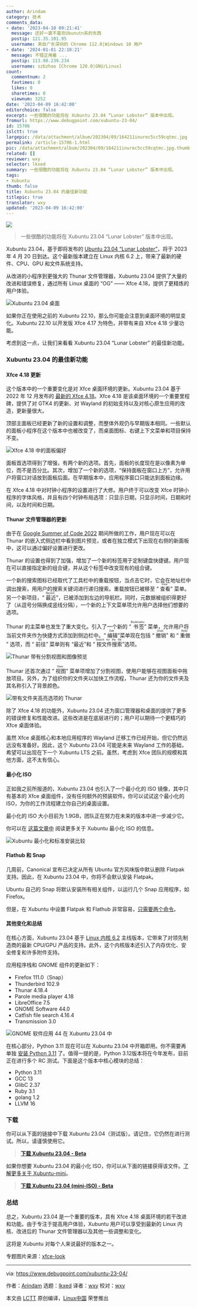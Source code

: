 ```yaml
---
author: Arindam
category: 技术
comments_data:
- date: '2023-04-10 09:21:41'
  message: 还好一直不喜欢Ubunutn系的东西
  postip: 121.35.101.95
  username: 来自广东深圳的 Chrome 112.0|Windows 10 用户
- date: '2024-01-01 22:10:21'
  message: 不错正用着 ...
  postip: 113.90.239.234
  username: szbzhao [Chrome 120.0|GNU/Linux]
count:
  commentnum: 2
  favtimes: 0
  likes: 0
  sharetimes: 0
  viewnum: 3252
date: '2023-04-09 16:42:00'
editorchoice: false
excerpt: 一些很酷的功能将在 Xubuntu 23.04 “Lunar Lobster” 版本中出现。
fromurl: https://www.debugpoint.com/xubuntu-23-04/
id: 15706
islctt: true
largepic: /data/attachment/album/202304/09/164211inurec5cc59cqtmc.jpg
permalink: /article-15706-1.html
pic: /data/attachment/album/202304/09/164211inurec5cc59cqtmc.jpg.thumb.jpg
related: []
reviewer: wxy
selector: lkxed
summary: 一些很酷的功能将在 Xubuntu 23.04 “Lunar Lobster” 版本中出现。
tags:
- Xubuntu
thumb: false
title: Xubuntu 23.04 的最佳新功能
titlepic: true
translator: wxy
updated: '2023-04-09 16:42:00'
---
```


![](/data/attachment/album/202304/09/164211inurec5cc59cqtmc.jpg)



> 
> 一些很酷的功能将在 Xubuntu 23.04 “Lunar Lobster” 版本中出现。
> 
> 
> 


Xubuntu 23.04，基于即将发布的 [Ubuntu 23.04 “Lunar Lobster”](https://www.debugpoint.com/ubuntu-23-04-features/)，将于 2023 年 4 月 20 日到达。这个最新版本建立在 Linux 内核 6.2 上，带来了最新的硬件、CPU、GPU 和文件系统支持。


从改进的小程序到更强大的 Thunar 文件管理器，Xubuntu 23.04 提供了大量的改进和错误修复，通过所有 Linux 桌面的 “OG” —— Xfce 4.18，提供了更精炼的用户体验。


![Xubuntu 23.04 桌面](/data/attachment/album/202304/09/164317zj6v5nqvvmbp351w.jpg)


如果你正在使用之前的 Xubuntu 22.10，那么你可能会注意到桌面环境的明显变化。Xubuntu 22.10 以开发版 Xfce 4.17 为特色，并带有来自 Xfce 4.18 少量功能。


考虑到这一点，让我们来看看 Xubuntu 23.04 “Lunar Lobster” 的最佳新功能。


### Xubuntu 23.04 的最佳新功能


#### Xfce 4.18 更新


这个版本中的一个重要变化是对 Xfce 桌面环境的更新。Xubuntu 23.04 基于 2022 年 12 月发布的 [最新的 Xfce 4.18](https://www.debugpoint.com/xfce-4-18-features/)。Xfce 4.18 是该桌面环境的一个重要里程碑，提供了对 GTK4 的更新、对 Wayland 的初始支持以及对核心原生应用的改造，更新量很大。


顶部主面板已经更新了新的设置和调整，而整体外观仍与早期版本相同。一些默认的面板小程序在这个版本中也被改变了，而桌面图标、右键上下文菜单和项目保持不变。


![Xfce 4.18 中的面板偏好](/data/attachment/album/202304/09/164326hkfpyenewykz6eho.jpg)


面板首选项得到了增强，有两个新的选项。首先，面板的长度现在是以像素为单位，而不是百分比。其次，增加了一个新的选项，“保持面板在窗口上方”，允许用户将窗口对话放到面板后面。在早期版本中，应用程序窗口只能达到面板边缘。


在 Xfce 4.18 中对时钟小程序的设置进行了大修。用户终于可以改变 Xfce 时钟小程序的字体风格，并且有四个时钟布局选项：只显示日期，只显示时间，日期和时间，以及时间和日期。


#### Thunar 文件管理器的更新


由于在 [Google Summer of Code 2022](https://debugpointnews.com/xfce-gsoc-2022/) 期间所做的工作，用户现在可以在 Thunar 的嵌入式侧边栏中看到图片预览，或者在独立模式下出现在右侧的新面板中，这可以通过偏好设置进行更改。


Thunar 的设置也得到了加强，增加了一个新的标签用于定制键盘快捷键。用户现在可以直接指定新的组合键，并从这个标签中改变现有的组合键。


一个新的搜索图标已经取代了工具栏中的重载按钮，当点击它时，它会在地址栏中调出搜索，用用户的搜索关键词进行递归搜索。重载按钮已被移至 “<ruby> 查看 <rt>  View </rt></ruby>” 菜单。另一个新项目，“<ruby> 最近 <rt>  Recent </rt></ruby>”，已被添加到左边的导航栏。同时，元数据被组织得更好了（从逗号分隔换成竖线分隔），一个新的上下文菜单项允许用户选择他们想要的选项。


Thunar 的主菜单也发生了重大变化。引入了一个新的 “<ruby> 书签 <rt>  Bookmarks </rt></ruby>” 菜单，允许用户将当前文件夹作为快捷方式添加到侧边栏中。“<ruby> 编辑 <rt>  Edit </rt></ruby>”菜单现在包括 “<ruby> 撤销 <rt>  Undo </rt></ruby>” 和 “<ruby> 重做 <rt>  Redo </rt></ruby>” 选项，而 “<ruby> 前往 <rt>  Go </rt></ruby>” 菜单则有 “最近”和 “<ruby> 按文件搜索 <rt>  Search for the file </rt></ruby>”选项。


![Thunar 带有分割视图和图像预览](/data/attachment/album/202304/09/164335xxzu7yu7h9w8wdye.jpg)


Thunar 还首次通过 “<ruby> 视图 <rt>  View </rt></ruby>” 菜单项增加了分割视图，使用户能够在视图面板中拖放项目。另外，为了组织你的文件夹以加快工作流程，Thunar 还为你的文件夹及其名称引入了背景颜色。


![带有文件夹高亮选项的 Thunar](/data/attachment/album/202304/09/164343tfkg84uj71vl9k2m.jpg)


除了 Xfce 4.18 的功能外，Xubuntu 23.04 还为窗口管理器和桌面的提供了更多的错误修复和性能改进。这些改进是在底层进行的；用户可以期待一个更精巧的 Xfce 桌面体验。


虽然 Xfce 桌面核心和本地应用程序的 Wayland 迁移工作已经开始，但它仍然远远没有准备好。因此，这个 Xubuntu 23.04 可能是未来 Wayland 工作的基础，希望可以出现在下一个 Xubuntu LTS 之前。虽然，考虑到 Xfce 团队的规模和其他方面，这不太有信心。


#### 最小化 ISO


正如我之前所报道的，Xubuntu 23.04 也引入了一个最小化的 ISO 镜像，其中只有基本的 Xfce 桌面组件，没有任何额外的预装软件。你可以试试这个最小化的 ISO，为你的工作流程建立你自己的桌面设置。


最小化的 ISO 大小目前为 1.9GB，团队正在努力在未来的版本中进一步减少它。


你可以在 [这篇文章中](https://www.debugpoint.com/xubuntu-minimal/) 阅读更多关于 Xubuntu 最小化 ISO 的信息。


![Xubuntu 最小化和标准安装比较](/data/attachment/album/202304/09/164351gpqkuq0pskbu7oqi.jpg)


#### Flathub 和 Snap


几周前，Canonical 宣布已决定从所有 Ubuntu 官方风味版中默认删除 Flatpak 支持。因此，在 Xubuntu 23.04 中，你将不会默认安装 Flatpak。


Ubuntu 自己的 Snap 将默认安装所有相关组件，以运行几个 Snap 应用程序，如 Firefox。


但是，在 Xubuntu 中设置 Flatpak 和 Flathub 非常容易，[只需要两个命令](https://www.debugpoint.com/how-to-install-flatpak-apps-ubuntu-linux/)。


#### 其他变化和总结


在核心方面，Xubuntu 23.04 基于 [Linux 内核 6.2](https://www.debugpoint.com/linux-kernel-6-2/) 主线版本，它带来了对领先制造商的最新 CPU/GPU 产品的支持。此外，这个内核版本还引入了内存优化、安全修复和许多附件支持。


应用程序栈和 GNOME 组件的更新如下：


* Firefox 111.0（Snap）
* Thunderbird 102.9
* Thunar 4.18.4
* Parole media player 4.18
* LibreOffice 7.5
* GNOME Software 44.0
* Catfish file search 4.16.4
* Transmission 3.0


![GNOME 软件应用 44 在 Xubuntu 23.04 中](/data/attachment/album/202304/09/164359scfao0ffaf6lztun.jpg)


在核心部分，Python 3.11 现在可以在 Xubuntu 23.04 中开箱即用。你不需要再单独 [安装 Python 3.11](https://www.debugpoint.com/install-python-3-11-ubuntu/) 了。值得一提的是，Python 3.12版本将在今年发布，目前正在进行多个 RC 测试。下面是这个版本中核心模块的总结：


* Python 3.11
* GCC 13
* GlibC 2.37
* Ruby 3.1
* golang 1.2
* LLVM 16


### 下载


你可以从下面的链接中下载 Xubuntu 23.04（测试版）。请记住，它仍然在进行测试。所以，请谨慎使用它。



> 
> **[下载 Xubuntu 23.04 - Beta](https://cdimage.ubuntu.com/xubuntu/releases/lunar/beta/)**
> 
> 
> 


如果你想要 Xubuntu 23.04 的最小化 ISO，你可以从下面的链接获得该文件。[了解更多关于 Xubuntu-mini](https://www.debugpoint.com/xubuntu-minimal/)。



> 
> **[下载 Xubuntu 23.04 (mini-ISO) - Beta](https://cdimage.ubuntu.com/xubuntu/releases/lunar/beta/)**
> 
> 
> 


### 总结


总之，Xubuntu 23.04 是一个重要的版本，具有 Xfce 4.18 桌面环境的若干改进和功能。由于专注于提高用户体验，Xubuntu 用户可以享受到最新的 Linux 内核、改进后的 Thunar 文件管理器以及其他一些调整和变化。


这将是 Xubuntu 对每个人来说最好的版本之一。


专题图片来源：[xfce-look](https://www.xfce-look.org/p/1953253)




---


via: <https://www.debugpoint.com/xubuntu-23-04/>


作者：[Arindam](https://www.debugpoint.com/author/admin1/) 选题：[lkxed](https://github.com/lkxed/) 译者：[wxy](https://github.com/wxy) 校对：[wxy](https://github.com/wxy)


本文由 [LCTT](https://github.com/LCTT/TranslateProject) 原创编译，[Linux中国](https://linux.cn/) 荣誉推出